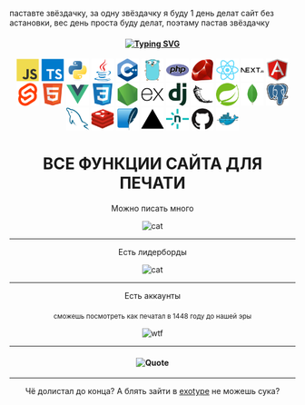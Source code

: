 паставте звёздачку, за одну звёздачку я буду 1 день делат сайт без астановки, вес день проста буду делат, поэтаму пастав звёздачку

#### <p align="center">[![Typing SVG](https://readme-typing-svg.herokuapp.com?font=Pattaya&duration=2000&pause=1000&color=EB5BF7&random=true&width=435&lines=exotype+-+%D1%81%D0%B0%D0%B9%D1%82+%D0%B4%D0%BB%D1%8F+%D0%BF%D0%B5%D1%87%D0%B0%D1%82%D0%B8++%D0%BE%D1%82+%D0%BC%D0%B5%D0%BD%D1%8F;%D0%BA%D0%BE%D1%80%D0%BE%D1%87%D0%B5+%D0%B7%D0%B4%D0%B5%D1%81%D1%8C+%D0%B1%D0%BB%D1%8F%D1%82%D1%8C+%D0%BF%D0%B5%D1%87%D0%B0%D1%82%D0%B0%D1%82%D1%8C+%D0%BD%D1%83%D0%B6%D0%BD%D0%BE;%D0%BA%D0%BE%D0%BC%D1%83+%D0%B2%D0%B0%D1%89%D0%B5+%D0%BD%D0%B5+%D0%BF%D0%BE%D1%85%D1%83%D0%B9+;%D1%8F+%D0%BD%D0%B5%D0%B3%D1%80+%D0%B8%D0%B7+%D0%B0%D1%84%D1%80%D0%B8%D0%BA%D0%B8+%D0%BC%D0%B5%D0%BD%D1%8F+%D0%B7%D0%B0%D1%81%D1%82%D0%B0%D0%B2%D0%BB%D1%8F%D1%8E%D1%82+%D0%BF%D0%B8%D1%81%D0%B0%D1%82%D1%8C)](https://git.io/typing-svg)</p>

<div gap="12" align="center">
  <img src="https://raw.githubusercontent.com/devicons/devicon/master/icons/javascript/javascript-original.svg" width="40"/>
	<img src="https://raw.githubusercontent.com/devicons/devicon/master/icons/typescript/typescript-original.svg" width="40"/>	
  <img src="https://raw.githubusercontent.com/devicons/devicon/master/icons/python/python-original.svg" width="40"/>
  <img src="https://raw.githubusercontent.com/devicons/devicon/master/icons/java/java-original.svg" width="40"/>
  <img src="https://raw.githubusercontent.com/devicons/devicon/master/icons/cplusplus/cplusplus-original.svg" width="40"/>
  <img src="https://raw.githubusercontent.com/devicons/devicon/master/icons/go/go-original.svg" width="40"/>
  <img src="https://raw.githubusercontent.com/devicons/devicon/master/icons/php/php-original.svg" width="40"/>
  <img src="https://raw.githubusercontent.com/devicons/devicon/master/icons/ruby/ruby-original.svg" width="40"/>
  <img src="https://raw.githubusercontent.com/devicons/devicon/master/icons/react/react-original.svg" width="40"/>
  <img src="https://raw.githubusercontent.com/devicons/devicon/master/icons/nextjs/nextjs-original-wordmark.svg" width="40"/>	
  <img src="https://raw.githubusercontent.com/devicons/devicon/master/icons/angularjs/angularjs-original.svg" width="40"/>
  <img src="https://raw.githubusercontent.com/devicons/devicon/master/icons/svelte/svelte-original.svg" width="40"/>
  <img src="https://raw.githubusercontent.com/devicons/devicon/master/icons/html5/html5-original.svg" width="40"/>
  <img src="https://raw.githubusercontent.com/devicons/devicon/master/icons/vuejs/vuejs-original.svg" width="40"/>
  <img src="https://raw.githubusercontent.com/devicons/devicon/master/icons/css3/css3-original.svg" width="40"/>
  <img src="https://raw.githubusercontent.com/devicons/devicon/master/icons/nodejs/nodejs-original.svg" width="40"/>
  <img src="https://raw.githubusercontent.com/devicons/devicon/master/icons/express/express-original.svg" width="40"/>
  <img src="https://raw.githubusercontent.com/devicons/devicon/master/icons/django/django-plain.svg" width="40"/>
  <img src="https://raw.githubusercontent.com/devicons/devicon/master/icons/flask/flask-original.svg" width="40"/>
  <img src="https://raw.githubusercontent.com/devicons/devicon/master/icons/spring/spring-original.svg" width="40"/>
  <img src="https://raw.githubusercontent.com/devicons/devicon/master/icons/mongodb/mongodb-original.svg" width="40"/>
  <img src="https://raw.githubusercontent.com/devicons/devicon/master/icons/postgresql/postgresql-original.svg" width="40"/>
  <img src="https://raw.githubusercontent.com/devicons/devicon/master/icons/mysql/mysql-original.svg" width="40"/>
  <img src="https://raw.githubusercontent.com/devicons/devicon/master/icons/redis/redis-original.svg" width="40"/>
  <img src="https://raw.githubusercontent.com/devicons/devicon/master/icons/sqlite/sqlite-original.svg" width="40"/>
  <img src="https://raw.githubusercontent.com/devicons/devicon/master/icons/vercel/vercel-original.svg" width="40"/>
  <img src="https://raw.githubusercontent.com/devicons/devicon/master/icons/netlify/netlify-original.svg" width="40"/>
  <img src="https://raw.githubusercontent.com/devicons/devicon/master/icons/github/github-original.svg" width="40"/>
  <img src="https://raw.githubusercontent.com/devicons/devicon/master/icons/docker/docker-original.svg" width="40"/
</div>


# ВСЕ ФУНКЦИИ САЙТА ДЛЯ ПЕЧАТИ

Можно писать много

![cat](https://media1.tenor.com/m/qundlLHFTXAAAAAd/funny-cat.gif)

---

Есть лидерборды

![cat](https://media1.tenor.com/m/uCHEMgtEc00AAAAd/stucki.gif)

---

Есть аккаунты

<sub>сможешь посмотреть как печатал в 1448 году до нашей эры</sub>

![wtf](https://media1.tenor.com/m/a5a4uCOYfygAAAAC/profile-picture-rock.gif)
   
---

#### <div align="center">![Quote](https://quotes-github-readme.vercel.app/api?type=horizontal&theme=radical)</div>

---

Чё долистал до конца? А блять зайти в [exotype](https://exotype.fun) не можешь сука?
